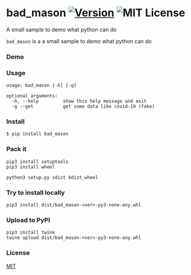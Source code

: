 # bad_mason [![Version][version-badge]][version-link] ![MIT License][license-badge]
A small sample to demo what python can do

`bad_mason` is a a small sample to demo what python can do


### Demo


### Usage

```
usage: bad_mason [-h] [-g]

optional arguments:
  -h, --help         show this help message and exit
  -g --get           get some data like covid-19 (fake)
```

### Install

```
$ pip install bad_mason
```


### Pack it
```
pip3 install setuptools
pip3 install wheel

python3 setup.py sdist bdist_wheel
```


### Try to install locally
```
pip3 install dist/bad_mason-<ver>-py3-none-any.whl
```


### Upload to PyPI
```
pip3 install twine
twine upload dist/bad_mason-<ver>-py3-none-any.whl
```


### License

[MIT](https://github.com/Mason-Lin/bad_mason/blob/master/LICENSE)

[version-badge]:   https://img.shields.io/badge/version-0.1.5-brightgreen.svg
[version-link]:    https://pypi.python.org/pypi/bad_mason/
[license-badge]:   https://img.shields.io/github/license/Mason-Lin/bad_mason.svg
